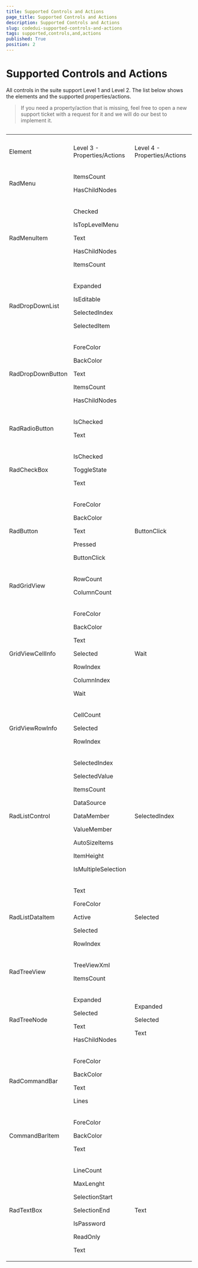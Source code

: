 ```yaml
---
title: Supported Controls and Actions
page_title: Supported Controls and Actions
description: Supported Controls and Actions
slug: codedui-supported-controls-and-actions
tags: supported,controls,and,actions
published: True
position: 2
---
```


# Supported Controls and Actions



All controls in the suite support Level 1 and Level 2. The list below shows the elements and the supported properties/actions.
      

>If you need a property/action that is missing, feel free to open a new support ticket with
          a request for it and we will do our best to implement it.
        

## 
<table><th><tr><td>

Element</td><td>

Level 3 - Properties/Actions</td><td>

Level 4 - Properties/Actions</td></tr></th><tr><td>

RadMenu</td><td>

ItemsCount

HasChildNodes</td><td></td></tr><tr><td>

RadMenuItem</td><td>

Checked

IsTopLevelMenu

Text

HasChildNodes

ItemsCount</td><td></td></tr><tr><td>

RadDropDownList</td><td>

Expanded

IsEditable

SelectedIndex

SelectedItem</td><td></td></tr><tr><td>

RadDropDownButton</td><td>

ForeColor

BackColor

Text

ItemsCount

HasChildNodes</td><td></td></tr><tr><td>

RadRadioButton</td><td>

IsChecked

Text</td><td></td></tr><tr><td>

RadCheckBox</td><td>

IsChecked

ToggleState

Text</td><td></td></tr><tr><td>

RadButton</td><td>

ForeColor

BackColor

Text

Pressed

ButtonClick</td><td>

ButtonClick</td></tr><tr><td>

RadGridView</td><td>

RowCount

ColumnCount</td><td></td></tr><tr><td>

GridViewCellInfo</td><td>

ForeColor

BackColor

Text

Selected

RowIndex

ColumnIndex

Wait</td><td>

Wait</td></tr><tr><td>

GridViewRowInfo</td><td>

CellCount

Selected

RowIndex</td><td></td></tr><tr><td>

RadListControl</td><td>

SelectedIndex

SelectedValue

ItemsCount

DataSource

DataMember

ValueMember

AutoSizeItems

ItemHeight

IsMultipleSelection</td><td>

SelectedIndex</td></tr><tr><td>

RadListDataItem</td><td>

Text

ForeColor

Active

Selected

RowIndex</td><td>

Selected</td></tr><tr><td>

RadTreeView</td><td>

TreeViewXml

ItemsCount</td><td></td></tr><tr><td>

RadTreeNode</td><td>

Expanded

Selected

Text

HasChildNodes</td><td>

Expanded

Selected

Text</td></tr><tr><td>

RadCommandBar</td><td>

ForeColor

BackColor

Text

Lines</td><td></td></tr><tr><td>

CommandBarItem</td><td>

ForeColor

BackColor

Text</td><td></td></tr><tr><td>

RadTextBox</td><td>

LineCount

MaxLenght

SelectionStart

SelectionEnd

IsPassword

ReadOnly

Text</td><td>

Text</td></tr></table>
